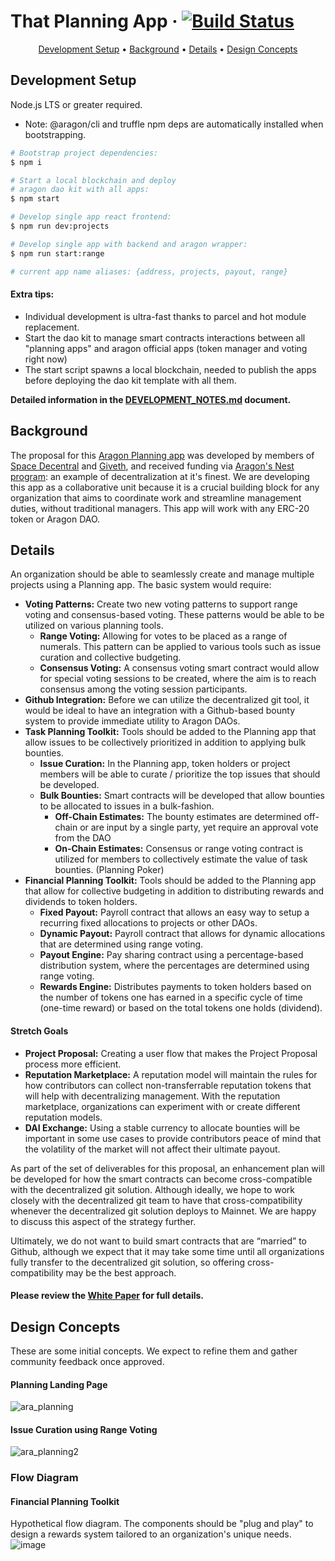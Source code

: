 # That Planning App &middot; [![Build Status](https://travis-ci.org/Giveth/planning-app.svg?branch=122-planning-app-FE)](https://travis-ci.org/Giveth/planning-app)

<p align="center">
  <a href="#development-setup">Development Setup</a> •
  <a href="#background">Background</a> •
  <a href="#details">Details</a> •
  <a href="#design-concepts">Design Concepts</a>
</p>

## Development Setup

Node.js LTS or greater required.

- Note: @aragon/cli and truffle npm deps are automatically installed when bootstrapping.

```bash
# Bootstrap project dependencies:
$ npm i

# Start a local blockchain and deploy
# aragon dao kit with all apps:
$ npm start

# Develop single app react frontend:
$ npm run dev:projects

# Develop single app with backend and aragon wrapper:
$ npm run start:range

# current app name aliases: {address, projects, payout, range}
```

#### Extra tips:

- Individual development is ultra-fast thanks to parcel and hot module replacement.
- Start the dao kit to manage smart contracts interactions between all "planning apps" and aragon official apps (token manager and voting right now)
- The start script spawns a local blockchain, needed to publish the apps before deploying the dao kit template with all them.

**Detailed information in the [DEVELOPMENT_NOTES.md](https://github.com/Giveth/planning-app/blob/122-planning-app-FE/docs/DEVELOPMENT_NOTES.md) document.**

## Background

The proposal for this [Aragon Planning app](https://github.com/aragon/nest/pull/24) was developed by members of [Space Decentral](https://spacedecentral.net) and [Giveth](https://giveth.io), and received funding via [Aragon's Nest program](https://blog.aragon.one/introducing-aragon-nest-1aa8c91c0566): an example of decentralization at it's finest. We are developing this app as a collaborative unit because it is a crucial building block for any organization that aims to coordinate work and streamline management duties, without traditional managers. This app will work with any ERC-20 token or Aragon DAO.

## Details

An organization should be able to seamlessly create and manage multiple projects using a Planning app. The basic system would require:

- **Voting Patterns:** Create two new voting patterns to support range voting and consensus-based voting. These patterns would be able to be utilized on various planning tools.
  - **Range Voting:** Allowing for votes to be placed as a range of numerals. This pattern can be applied to various tools such as issue curation and collective budgeting.
  - **Consensus Voting:** A consensus voting smart contract would allow for special voting sessions to be created, where the aim is to reach consensus among the voting session participants.
- **Github Integration:** Before we can utilize the decentralized git tool, it would be ideal to have an integration with a Github-based bounty system to provide immediate utility to Aragon DAOs.
- **Task Planning Toolkit:** Tools should be added to the Planning app that allow issues to be collectively prioritized in addition to applying bulk bounties.
  - **Issue Curation:** In the Planning app, token holders or project members will be able to curate / prioritize the top issues that should be developed.
  - **Bulk Bounties:** Smart contracts will be developed that allow bounties to be allocated to issues in a bulk-fashion.
    - **Off-Chain Estimates:** The bounty estimates are determined off-chain or are input by a single party, yet require an approval vote from the DAO
    - **On-Chain Estimates:** Consensus or range voting contract is utilized for members to collectively estimate the value of task bounties. (Planning Poker)
- **Financial Planning Toolkit:** Tools should be added to the Planning app that allow for collective budgeting in addition to distributing rewards and dividends to token holders.
  - **Fixed Payout:** Payroll contract that allows an easy way to setup a recurring fixed allocations to projects or other DAOs.
  - **Dynamic Payout:** Payroll contract that allows for dynamic allocations that are determined using range voting.
  - **Payout Engine:** Pay sharing contract using a percentage-based distribution system, where the percentages are determined using range voting.
  - **Rewards Engine:** Distributes payments to token holders based on the number of tokens one has earned in a specific cycle of time (one-time reward) or based on the total tokens one holds (dividend).

#### Stretch Goals

- **Project Proposal:** Creating a user flow that makes the Project Proposal process more efficient.
- **Reputation Marketplace:** A reputation model will maintain the rules for how contributors can collect non-transferrable reputation tokens that will help with decentralizing management. With the reputation marketplace, organizations can experiment with or create different reputation models.
- **DAI Exchange:** Using a stable currency to allocate bounties will be important in some use cases to provide contributors peace of mind that the volatility of the market will not affect their ultimate payout.

As part of the set of deliverables for this proposal, an enhancement plan will be developed for how the smart contracts can become cross-compatible with the decentralized git solution. Although ideally, we hope to work closely with the decentralized git team to have that cross-compatibility whenever the decentralized git solution deploys to Mainnet. We are happy to discuss this aspect of the strategy further.

Ultimately, we do not want to build smart contracts that are “married” to Github, although we expect that it may take some time until all organizations fully transfer to the decentralized git solution, so offering cross-compatibility may be the best approach.

#### Please review the [White Paper](http://goo.gl/eXAybm) for full details.

## Design Concepts

These are some initial concepts. We expect to refine them and gather community feedback once approved.

#### Planning Landing Page

![ara_planning](https://user-images.githubusercontent.com/2584493/36969323-72536286-2065-11e8-825a-e6c0a3c100f1.png)

#### Issue Curation using Range Voting

![ara_planning2](https://user-images.githubusercontent.com/2584493/36969331-76f20d24-2065-11e8-8ccc-ccf2fe9be61c.png)

### Flow Diagram

#### Financial Planning Toolkit

Hypothetical flow diagram. The components should be "plug and play" to design a rewards system tailored to an organization's unique needs.
![image](https://user-images.githubusercontent.com/2584493/36970345-91ff7ee6-2068-11e8-94a6-968f055b7ebc.png)
